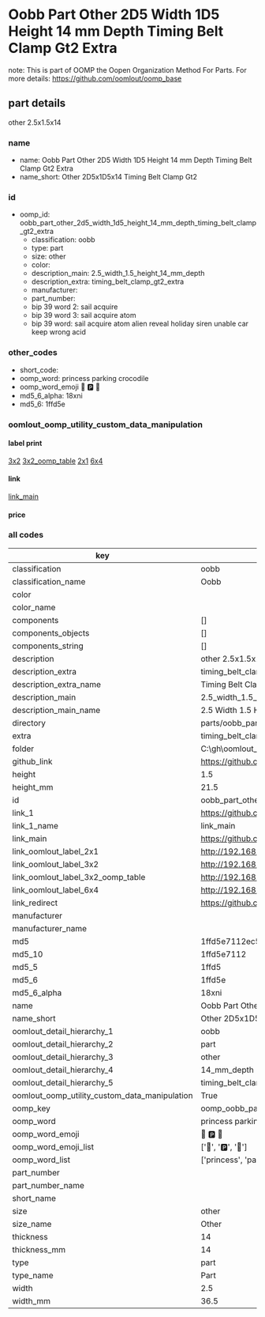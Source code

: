 # Oobb Part Other 2D5 Width 1D5 Height 14 mm Depth Timing Belt Clamp Gt2 Extra  

note: This is part of OOMP the Oopen Organization Method For Parts. For more details: https://github.com/oomlout/oomp_base

##  part details
  



other 2.5x1.5x14



### name
* name: Oobb Part Other 2D5 Width 1D5 Height 14 mm Depth Timing Belt Clamp Gt2 Extra
* name_short: Other 2D5x1D5x14 Timing Belt Clamp Gt2
### id
* oomp_id: oobb_part_other_2d5_width_1d5_height_14_mm_depth_timing_belt_clamp_gt2_extra
  * classification: oobb
  * type: part
  * size: other
  * color: 
  * description_main: 2.5_width_1.5_height_14_mm_depth
  * description_extra: timing_belt_clamp_gt2_extra
  * manufacturer: 
  * part_number: 
  * bip 39 word 2: sail acquire
  * bip 39 word 3: sail acquire atom
  * bip 39 word: sail acquire atom alien reveal holiday siren unable car keep wrong acid

### other_codes
* short_code: 
* oomp_word: princess parking crocodile
* oomp_word_emoji :princess: :parking: :crocodile:
* md5_6_alpha: 18xni
* md5_6: 1ffd5e






### oomlout_oomp_utility_custom_data_manipulation
#### label print
[3x2](http://192.168.1.245:1112/?label=oomp%2018xni)
[3x2_oomp_table](http://192.168.1.108:1112/?label=oomp%2018xni)
[2x1](http://192.168.1.242:1112/?label=oomp%2018xni)
[6x4](http://192.168.1.55:1112/?label=oomp%2018xni)    

#### link

[link_main](https://github.com/oomlout/oomlout_oobb_version_4_generated_parts/tree/main/navigation_oomp/oobb/part/other/2.5_width_1.5_height_14_mm_depth/timing_belt_clamp_gt2_extra/part)                              

#### price







### all codes 
| key | value |  
| --- | --- |  
| classification | oobb |  
| classification_name | Oobb |  
| color |  |  
| color_name |  |  
| components | [] |  
| components_objects | [] |  
| components_string | [] |  
| description | other 2.5x1.5x14 |  
| description_extra | timing_belt_clamp_gt2_extra |  
| description_extra_name | Timing Belt Clamp Gt2 Extra |  
| description_main | 2.5_width_1.5_height_14_mm_depth |  
| description_main_name | 2.5 Width 1.5 Height 14 mm Depth |  
| directory | parts/oobb_part_other_2d5_width_1d5_height_14_mm_depth_timing_belt_clamp_gt2_extra |  
| extra | timing_belt_clamp_gt2 |  
| folder | C:\gh\oomlout_oobb_version_4_generated_parts\parts\oobb_part_other_2d5_width_1d5_height_14_mm_depth_timing_belt_clamp_gt2_extra |  
| github_link | https://github.com/oomlout/oomlout_oomp_part_src/tree/main/parts/oobb_part_other_2d5_width_1d5_height_14_mm_depth_timing_belt_clamp_gt2_extra |  
| height | 1.5 |  
| height_mm | 21.5 |  
| id | oobb_part_other_2d5_width_1d5_height_14_mm_depth_timing_belt_clamp_gt2_extra |  
| link_1 | https://github.com/oomlout/oomlout_oobb_version_4_generated_parts/tree/main/navigation_oomp/oobb/part/other/2.5_width_1.5_height_14_mm_depth/timing_belt_clamp_gt2_extra/part |  
| link_1_name | link_main |  
| link_main | https://github.com/oomlout/oomlout_oobb_version_4_generated_parts/tree/main/navigation_oomp/oobb/part/other/2.5_width_1.5_height_14_mm_depth/timing_belt_clamp_gt2_extra/part |  
| link_oomlout_label_2x1 | http://192.168.1.242:1112/?label=oomp%2018xni |  
| link_oomlout_label_3x2 | http://192.168.1.245:1112/?label=oomp%2018xni |  
| link_oomlout_label_3x2_oomp_table | http://192.168.1.108:1112/?label=oomp%2018xni |  
| link_oomlout_label_6x4 | http://192.168.1.55:1112/?label=oomp%2018xni |  
| link_redirect | https://github.com/oomlout/oomlout_oobb_version_4_generated_parts/tree/main/parts/oobb_other_2d5_1d5_14_ex_timing_belt_clamp_gt2 |  
| manufacturer |  |  
| manufacturer_name |  |  
| md5 | 1ffd5e7112ec592db35c30641c808df1 |  
| md5_10 | 1ffd5e7112 |  
| md5_5 | 1ffd5 |  
| md5_6 | 1ffd5e |  
| md5_6_alpha | 18xni |  
| name | Oobb Part Other 2D5 Width 1D5 Height 14 mm Depth Timing Belt Clamp Gt2 Extra |  
| name_short | Other 2D5x1D5x14 Timing Belt Clamp Gt2 |  
| oomlout_detail_hierarchy_1 | oobb |  
| oomlout_detail_hierarchy_2 | part |  
| oomlout_detail_hierarchy_3 | other |  
| oomlout_detail_hierarchy_4 | 14_mm_depth |  
| oomlout_detail_hierarchy_5 | timing_belt_clamp_gt2_extra |  
| oomlout_oomp_utility_custom_data_manipulation | True |  
| oomp_key | oomp_oobb_part_other_2d5_width_1d5_height_14_mm_depth_timing_belt_clamp_gt2_extra |  
| oomp_word | princess parking crocodile |  
| oomp_word_emoji | :princess: :parking: :crocodile: |  
| oomp_word_emoji_list | [':princess:', ':parking:', ':crocodile:'] |  
| oomp_word_list | ['princess', 'parking', 'crocodile'] |  
| part_number |  |  
| part_number_name |  |  
| short_name |  |  
| size | other |  
| size_name | Other |  
| thickness | 14 |  
| thickness_mm | 14 |  
| type | part |  
| type_name | Part |  
| width | 2.5 |  
| width_mm | 36.5 |  
